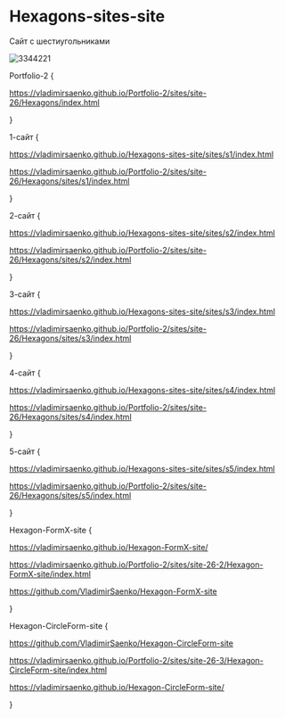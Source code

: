 # Hexagons-sites-site
 
Сайт с шестиугольниками

![3344221](https://user-images.githubusercontent.com/56477695/121499087-bb2e4e80-c9e5-11eb-9ade-693a88c6835b.jpg)

Portfolio-2 {

https://vladimirsaenko.github.io/Portfolio-2/sites/site-26/Hexagons/index.html

}

1-сайт {

https://vladimirsaenko.github.io/Hexagons-sites-site/sites/s1/index.html

https://vladimirsaenko.github.io/Portfolio-2/sites/site-26/Hexagons/sites/s1/index.html

}

2-сайт {

https://vladimirsaenko.github.io/Hexagons-sites-site/sites/s2/index.html

https://vladimirsaenko.github.io/Portfolio-2/sites/site-26/Hexagons/sites/s2/index.html

}

3-сайт {

https://vladimirsaenko.github.io/Hexagons-sites-site/sites/s3/index.html

https://vladimirsaenko.github.io/Portfolio-2/sites/site-26/Hexagons/sites/s3/index.html

}

4-сайт {

https://vladimirsaenko.github.io/Hexagons-sites-site/sites/s4/index.html

https://vladimirsaenko.github.io/Portfolio-2/sites/site-26/Hexagons/sites/s4/index.html

}

5-сайт {

https://vladimirsaenko.github.io/Hexagons-sites-site/sites/s5/index.html

https://vladimirsaenko.github.io/Portfolio-2/sites/site-26/Hexagons/sites/s5/index.html

}


Hexagon-FormX-site {

https://vladimirsaenko.github.io/Hexagon-FormX-site/

https://vladimirsaenko.github.io/Portfolio-2/sites/site-26-2/Hexagon-FormX-site/index.html

https://github.com/VladimirSaenko/Hexagon-FormX-site

}

Hexagon-CircleForm-site {

https://github.com/VladimirSaenko/Hexagon-CircleForm-site

https://vladimirsaenko.github.io/Portfolio-2/sites/site-26-3/Hexagon-CircleForm-site/index.html

https://vladimirsaenko.github.io/Hexagon-CircleForm-site/

}

